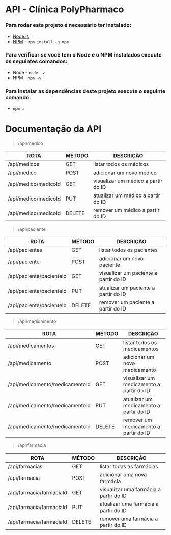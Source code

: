 # API - Clínica PolyPharmaco

### Para rodar este projeto é necessário ter instalado: 

* [Node.js](https://nodejs.org/en/download/)
* [NPM](https://www.npmjs.com/) - ` npm install -g npm `

### Para verificar se você tem o Node e o NPM instalados execute os seguintes comandos:

* Node - ` node -v `
* NPM - ` npm -v `

### Para instalar as dependências deste projeto execute o seguinte comando:

* ` npm i `

# Documentação da API

> /api/medico

|           ROTA          |     MÉTODO      |         DESCRIÇÃO                    |
| ----------------------- | --------------- | -------------------------------------|
| /api/medicos            |       GET       | listar todos os médicos              |
| /api/medico             |       POST      | adicionar um novo médico             |
| /api/medico/medicoId    |       GET       | visualizar um médico a partir do ID  |
| /api/medico/medicoId    |       PUT       | atualizar um médico a partir do ID   |
| /api/medico/medicoId    |       DELETE    | remover um médico a partir do ID     |


> /api/paciente

|           ROTA            |     MÉTODO      |         DESCRIÇÃO                      |
| ------------------------- | --------------- | -------------------------------------- |
| /api/pacientes            |       GET       | listar todos os pacientes              |
| /api/paciente             |       POST      | adicionar um novo paciente             |
| /api/paciente/pacienteId  |       GET       | visualizar um paciente a partir do ID  |
| /api/paciente/pacienteId  |       PUT       | atualizar um paciente a partir do ID   |
| /api/paciente/pacienteId  |       DELETE    | remover um paciente a partir do ID     |

> /api/medicamento

|           ROTA                  |     MÉTODO      |         DESCRIÇÃO                         |
| ------------------------------- | --------------- | ----------------------------------------- |
| /api/medicamentos               |       GET       | listar todos os medicamentos              |
| /api/medicamento                |       POST      | adicionar um novo medicamento             |
| /api/medicamento/medicamentoId  |       GET       | visualizar um medicamento a partir do ID  |
| /api/medicamento/medicamentoId  |       PUT       | atualizar um medicamento a partir do ID   |
| /api/medicamento/medicamentoId  |       DELETE    | remover um medicamento a partir do ID     |

> /api/farmacia

|           ROTA            |     MÉTODO      |         DESCRIÇÃO                       |
| ------------------------- | --------------- | --------------------------------------- |
| /api/farmacias            |       GET       | listar todas as farmácias               |
| /api/farmacia             |       POST      | adicionar uma nova farmácia             |
| /api/farmacia/farmaciaId  |       GET       | visualizar uma farmácia a partir do ID  |
| /api/farmacia/farmaciaId  |       PUT       | atualizar uma farmácia a partir do ID   |
| /api/farmacia/farmaciaId  |       DELETE    | remover uma farmácia a partir do ID     |
